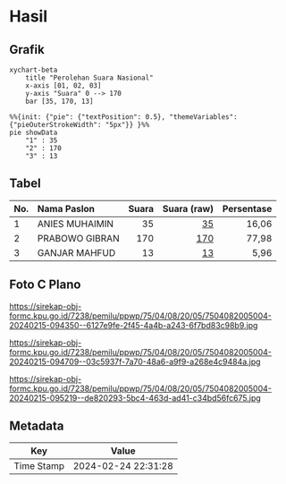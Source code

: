 # Hasil

## Grafik

```mermaid
xychart-beta
    title "Perolehan Suara Nasional"
    x-axis [01, 02, 03]
    y-axis "Suara" 0 --> 170
    bar [35, 170, 13]
```

```mermaid
%%{init: {"pie": {"textPosition": 0.5}, "themeVariables": {"pieOuterStrokeWidth": "5px"}} }%%
pie showData
    "1" : 35
    "2" : 170
    "3" : 13
```

## Tabel

| No. | Nama Paslon    | Suara | Suara (raw) | Persentase |
|:--- |:-------------- | -----:| -----------:| ----------:|
| 1   | ANIES MUHAIMIN | 35    | [35][p-1]   | 16,06      |
| 2   | PRABOWO GIBRAN | 170   | [170][p-2]  | 77,98      |
| 3   | GANJAR MAHFUD  | 13    | [13][p-3]   | 5,96       |


[p-1]: https://github.com/gigit-pemilu/pemilu-2024/blob/main/pilpres/hitung-suara/sub/75-gorontalo/sub/04-pohuwato/sub/08-dengilo/sub/2005-hutamoputi/sub/004-tps/sub/paslon-1.txt
[p-2]: https://github.com/gigit-pemilu/pemilu-2024/blob/main/pilpres/hitung-suara/sub/75-gorontalo/sub/04-pohuwato/sub/08-dengilo/sub/2005-hutamoputi/sub/004-tps/sub/paslon-2.txt
[p-3]: https://github.com/gigit-pemilu/pemilu-2024/blob/main/pilpres/hitung-suara/sub/75-gorontalo/sub/04-pohuwato/sub/08-dengilo/sub/2005-hutamoputi/sub/004-tps/sub/paslon-3.txt

## Foto C Plano

https://sirekap-obj-formc.kpu.go.id/7238/pemilu/ppwp/75/04/08/20/05/7504082005004-20240215-094350--6127e9fe-2f45-4a4b-a243-6f7bd83c98b9.jpg

https://sirekap-obj-formc.kpu.go.id/7238/pemilu/ppwp/75/04/08/20/05/7504082005004-20240215-094709--03c5937f-7a70-48a6-a9f9-a268e4c9484a.jpg

https://sirekap-obj-formc.kpu.go.id/7238/pemilu/ppwp/75/04/08/20/05/7504082005004-20240215-095219--de820293-5bc4-463d-ad41-c34bd56fc675.jpg


## Metadata

| Key        | Value               |
| ---------- | ------------------- |
| Time Stamp | 2024-02-24 22:31:28 |



